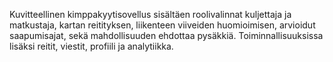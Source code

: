  Kuvitteellinen kimppakyytisovellus sisältäen roolivalinnat kuljettaja ja matkustaja, kartan reitityksen, 
 liikenteen viiveiden huomioimisen, arvioidut saapumisajat, sekä mahdollisuuden ehdottaa pysäkkiä.
 Toiminnallisuuksissa lisäksi reitit, viestit, profiili ja analytiikka.
